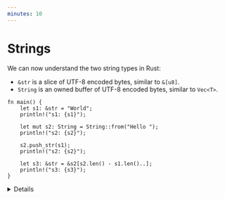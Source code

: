```yaml
---
minutes: 10
---
```


<!-- NOTES:
Including `&str` as a way of representing a slice of valid utf-8
-->

# Strings

We can now understand the two string types in Rust:

- `&str` is a slice of UTF-8 encoded bytes, similar to `&[u8]`.
- `String` is an owned buffer of UTF-8 encoded bytes, similar to `Vec<T>`.

<!-- Avoid using fixed integers when slicing since this breaks
translations. Using the length of s1 and s2 is safe. -->

```rust,editable
fn main() {
    let s1: &str = "World";
    println!("s1: {s1}");

    let mut s2: String = String::from("Hello ");
    println!("s2: {s2}");

    s2.push_str(s1);
    println!("s2: {s2}");

    let s3: &str = &s2[s2.len() - s1.len()..];
    println!("s3: {s3}");
}
```

<details>

- `&str` introduces a string slice, which is an immutable reference to UTF-8
  encoded string data stored in a block of memory. String literals (`"Hello"`),
  are stored in the program’s binary.

- Rust's `String` type is a wrapper around a vector of bytes. As with a
  `Vec<T>`, it is owned.

- As with many other types `String::from()` creates a string from a string
  literal; `String::new()` creates a new empty string, to which string data can
  be added using the `push()` and `push_str()` methods.

- The `format!()` macro is a convenient way to generate an owned string from
  dynamic values. It accepts the same format specification as `println!()`.

- You can borrow `&str` slices from `String` via `&` and optionally range
  selection. If you select a byte range that is not aligned to character
  boundaries, the expression will panic. The `chars` iterator iterates over
  characters and is preferred over trying to get character boundaries right.

- For C++ programmers: think of `&str` as `std::string_view` from C++, but the
  one that always points to a valid string in memory. Rust `String` is a rough
  equivalent of `std::string` from C++ (main difference: it can only contain
  UTF-8 encoded bytes and will never use a small-string optimization).

- Byte strings literals allow you to create a `&[u8]` value directly:

  <!-- mdbook-xgettext: skip -->
  ```rust,editable
  fn main() {
      println!("{:?}", b"abc");
      println!("{:?}", &[97, 98, 99]);
  }
  ```

- Raw strings allow you to create a `&str` value with escapes disabled:
  `r"\n" == "\\n"`. You can embed double-quotes by using an equal amount of `#`
  on either side of the quotes:

  <!-- mdbook-xgettext: skip -->
  ```rust,editable
  fn main() {
      println!(r#"<a href="link.html">link</a>"#);
      println!("<a href=\"link.html\">link</a>");
  }
  ```

</details>
